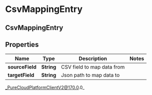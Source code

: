 # CsvMappingEntry

## CsvMappingEntry

## Properties

|Name | Type | Description | Notes|
|------------ | ------------- | ------------- | -------------|
| **sourceField** | **String** | CSV field to map data from | |
| **targetField** | **String** | Json path to map data to | |



_PureCloudPlatformClientV2@170.0.0_
